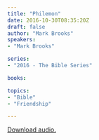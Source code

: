 ```yaml
---
title: "Philemon"
date: 2016-10-30T08:35:20Z
draft: false
author: "Mark Brooks"
speakers:
- "Mark Brooks"

series:
- "2016 - The Bible Series"

books:

topics:
- "Bible"
- "Friendship"

---
```

[Download audio.](https://s3-eu-west-1.amazonaws.com/renownchurch/sermons/2016/10/2016-10-30_Philemon_LQ.mp3)